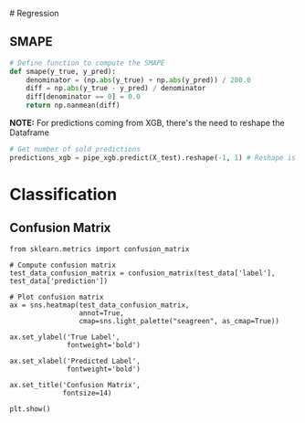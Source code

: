 # Regression

## SMAPE
```python
# Define function to compute the SMAPE
def smape(y_true, y_pred):
    denominator = (np.abs(y_true) + np.abs(y_pred)) / 200.0
    diff = np.abs(y_true - y_pred) / denominator
    diff[denominator == 0] = 0.0
    return np.nanmean(diff)
```
**NOTE:** For predictions coming from XGB, there's the need to reshape the Dataframe
```python
# Get number of sold predictions
predictions_xgb = pipe_xgb.predict(X_test).reshape(-1, 1) # Reshape is necessary for the SMAPE function
```

# Classification

## Confusion Matrix
```
from sklearn.metrics import confusion_matrix

# Compute confusion matrix
test_data_confusion_matrix = confusion_matrix(test_data['label'], test_data['prediction'])

# Plot confusion matrix
ax = sns.heatmap(test_data_confusion_matrix, 
                 annot=True,
                 cmap=sns.light_palette("seagreen", as_cmap=True))

ax.set_ylabel('True Label', 
              fontweight='bold')

ax.set_xlabel('Predicted Label', 
              fontweight='bold')

ax.set_title('Confusion Matrix', 
             fontsize=14)

plt.show()
```
